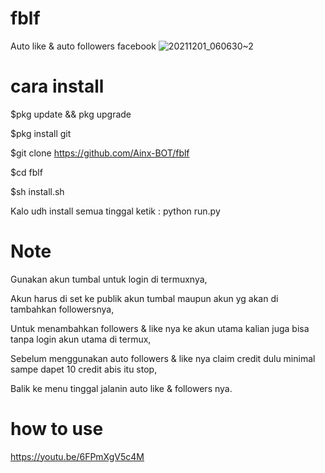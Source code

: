 # fblf
Auto like &amp; auto followers facebook
![20211201_060630~2](https://user-images.githubusercontent.com/52388234/144144107-62e7d9a8-27c3-4e65-a082-9287500853ec.jpg)

# cara install

$pkg update && pkg upgrade

$pkg install git

$git clone https://github.com/Ainx-BOT/fblf

$cd fblf

$sh install.sh

Kalo udh install semua tinggal ketik : python run.py

# Note

Gunakan akun tumbal untuk login di termuxnya,

Akun harus di set ke publik akun tumbal maupun akun yg akan di tambahkan followersnya,

Untuk menambahkan followers & like nya ke akun utama kalian juga bisa tanpa login akun utama di termux,

Sebelum menggunakan auto followers & like nya claim credit dulu minimal sampe dapet 10 credit abis itu stop,

Balik ke menu tinggal jalanin auto like & followers nya.

# how to use
https://youtu.be/6FPmXgV5c4M
